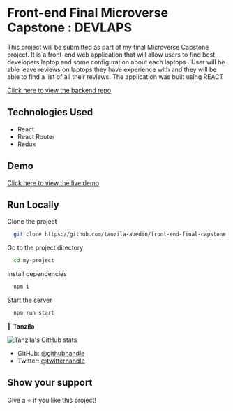 # Front-end  Final Microverse Capstone : DEVLAPS

This project will be submitted as part of my final Microverse Capstone project. It is a front-end web application that will allow users to  find best developers laptop and some configuration about each laptops . User will be able leave reviews on laptops they have experience with and they will be able to find a list of all their reviews. The application was built using REACT

[Click here to view the backend repo](https://github.com/tanzila-abedin/back-end-auth0-api)

## Technologies Used
- React
- React Router
- Redux

## Demo

[Click here to view the live demo](https://devlaps-frontend.herokuapp.com/)

## Run Locally

Clone the project

```bash
  git clone https://github.com/tanzila-abedin/front-end-final-capstone.git
```

Go to the project directory

```bash
  cd my-project
```

Install dependencies

```bash
  npm i
```

Start the server

```bash
  npm run start
```

👤 **Tanzila**

![Tanzila's GitHub stats](https://github-readme-stats.vercel.app/api?username=tanzila-abedin&count_private=true&theme=dark&show_icons=true)

- GitHub: [@githubhandle](https://github.com/tanzila-abedin)
- Twitter: [@twitterhandle](https://twitter.com/TanzilaAbedin)

## Show your support
Give a ⭐️ if you like this project!
